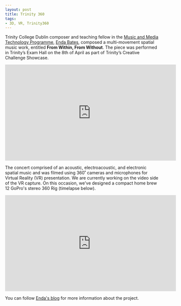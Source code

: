 ```yaml
---
layout: post
title: Trinity 360
tags:
- 3D, VR, Trinity360
---
```


Trinity College Dublin composer and teaching fellow in the [Music and Media Technology Programme](https://www.tcd.ie/eleceng/mmt/), [Enda Bates](http://www.endabates.net/), composed a multi-movement spatial music work, entitled __From Within, From Without__. The piece was performed in Trinity’s Exam Hall on the 8th of April as part of Trinity’s Creative Challenge Showcase.

<iframe width="560" height="315" src="https://www.youtube.com/embed/90UgT1caDCk" frameborder="0" allowfullscreen></iframe>

The concert comprised of an acoustic, electroacoustic, and electronic spatial music and was filmed using 360˚ cameras and microphones for Virtual Reality (VR) presentation. We are currently working on the video side of the VR capture. On this occasion, we've designed a compact home brew 12 GoPro's stereo 360 Rig (timelapse below).

<iframe width="560" height="315" src="https://www.youtube.com/embed/G25-Q9dM_Bs" frameborder="0" allowfullscreen></iframe>



You can follow [Enda's blog](https://endabates.wordpress.com) for more information about the project.






